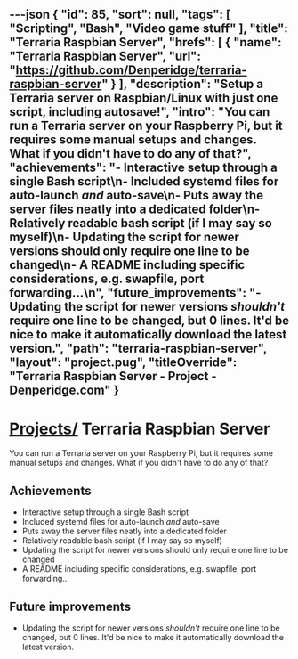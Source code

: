 ---json
{
"id": 85,
"sort": null,
"tags": [
"Scripting",
"Bash",
"Video game stuff"
],
"title": "Terraria Raspbian Server",
"hrefs": [
{
"name": "Terraria Raspbian Server",
"url": "https://github.com/Denperidge/terraria-raspbian-server"
}
],
"description": "Setup a Terraria server on Raspbian/Linux with just one script, including autosave!",
"intro": "You can run a Terraria server on your Raspberry Pi, but it requires some manual setups and changes. What if you didn't have to do any of that?",
"achievements": "- Interactive setup through a single Bash script\n- Included systemd files for auto-launch *and* auto-save\n- Puts away the server files neatly into a dedicated folder\n- Relatively readable bash script (if I may say so myself)\n- Updating the script for newer versions should only require one line to be changed\n- A README including specific considerations, e.g. swapfile, port forwarding...\n",
"future_improvements": "- Updating the script for newer versions *shouldn't* require one line to be changed, but 0 lines. It'd be nice to make it automatically download the latest version.",
"path": "terraria-raspbian-server",
"layout": "project.pug",
"titleOverride": "Terraria Raspbian Server - Project - Denperidge.com"
}
---
# [Projects/](..) Terraria Raspbian Server
You can run a Terraria server on your Raspberry Pi, but it requires some manual setups and changes. What if you didn't have to do any of that?

## Achievements
- Interactive setup through a single Bash script
- Included systemd files for auto-launch *and* auto-save
- Puts away the server files neatly into a dedicated folder
- Relatively readable bash script (if I may say so myself)
- Updating the script for newer versions should only require one line to be changed
- A README including specific considerations, e.g. swapfile, port forwarding...


## Future improvements
- Updating the script for newer versions *shouldn't* require one line to be changed, but 0 lines. It'd be nice to make it automatically download the latest version.
